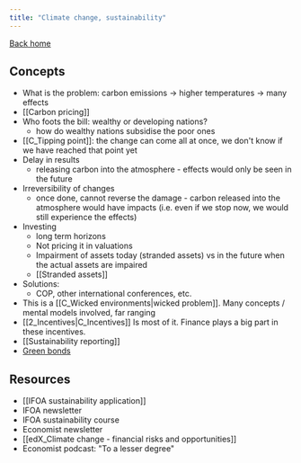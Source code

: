 ```yaml
---
title: "Climate change, sustainability"
---
```

[Back home](_index.md)

## Concepts
- What is the problem: carbon emissions → higher temperatures → many effects
- [[Carbon pricing]]
- Who foots the bill: wealthy or developing nations?
	- how do wealthy nations subsidise the poor ones 
- [[C_Tipping point]]: the change can come all at once, we don't know if we have reached that point yet
- Delay in results
	- releasing carbon into the atmosphere - effects would only be seen in the future
- Irreversibility of changes 
	- once done, cannot reverse the damage - carbon released into the atmosphere would have impacts (i.e. even if we stop now, we would still experience the effects)
- Investing 
	- long term horizons
	- Not pricing it in valuations
	- Impairment of assets today (stranded assets) vs in the future when the actual assets are impaired 
	- [[Stranded assets]]
- Solutions: 
	- COP, other international conferences, etc. 
- This is a [[C_Wicked environments|wicked problem]]. Many concepts / mental models involved, far ranging 
- [[2_Incentives|C_Incentives]] Is most of it. Finance plays a big part in these incentives. 
- [[Sustainability reporting]]
- [Green bonds](Green%20bonds.md)

## Resources
- [[IFOA sustainability application]]
- IFOA newsletter
- IFOA sustainability course 
- Economist newsletter
- [[edX_Climate change - financial risks and opportunities]]
- Economist podcast: "To a lesser degree"

